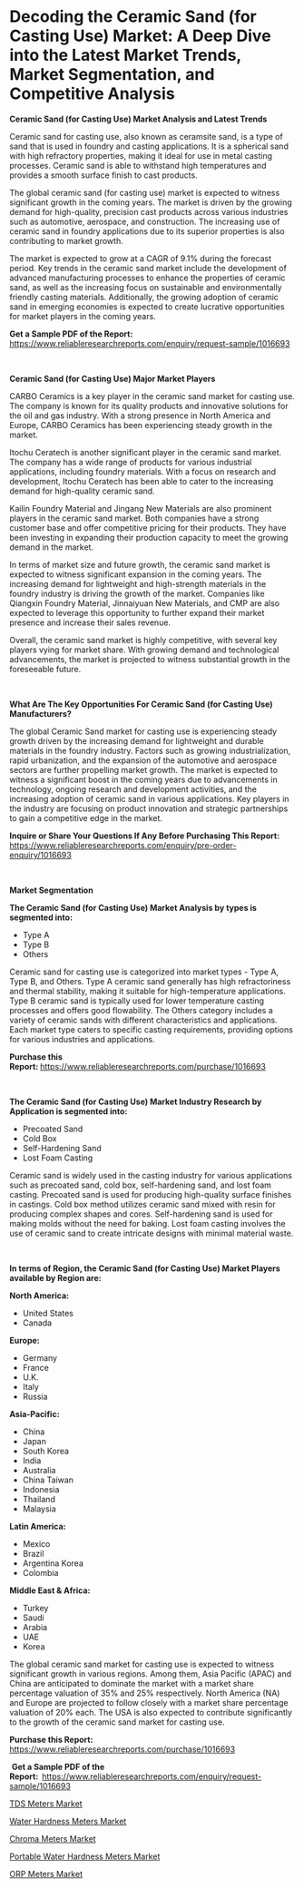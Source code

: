 <p><h1>Decoding the Ceramic Sand (for Casting Use) Market: A Deep Dive into the Latest Market Trends, Market Segmentation, and Competitive Analysis</h1></p><p><strong>Ceramic Sand (for Casting Use) Market Analysis and Latest Trends</strong></p>
<p><p>Ceramic sand for casting use, also known as ceramsite sand, is a type of sand that is used in foundry and casting applications. It is a spherical sand with high refractory properties, making it ideal for use in metal casting processes. Ceramic sand is able to withstand high temperatures and provides a smooth surface finish to cast products.</p><p>The global ceramic sand (for casting use) market is expected to witness significant growth in the coming years. The market is driven by the growing demand for high-quality, precision cast products across various industries such as automotive, aerospace, and construction. The increasing use of ceramic sand in foundry applications due to its superior properties is also contributing to market growth.</p><p>The market is expected to grow at a CAGR of 9.1% during the forecast period. Key trends in the ceramic sand market include the development of advanced manufacturing processes to enhance the properties of ceramic sand, as well as the increasing focus on sustainable and environmentally friendly casting materials. Additionally, the growing adoption of ceramic sand in emerging economies is expected to create lucrative opportunities for market players in the coming years.</p></p>
<p><strong>Get a Sample PDF of the Report:&nbsp;</strong> <a href="https://www.reliableresearchreports.com/enquiry/request-sample/1016693">https://www.reliableresearchreports.com/enquiry/request-sample/1016693</a></p>
<p>&nbsp;</p>
<p><strong>Ceramic Sand (for Casting Use) Major Market Players</strong></p>
<p><p>CARBO Ceramics is a key player in the ceramic sand market for casting use. The company is known for its quality products and innovative solutions for the oil and gas industry. With a strong presence in North America and Europe, CARBO Ceramics has been experiencing steady growth in the market.</p><p>Itochu Ceratech is another significant player in the ceramic sand market. The company has a wide range of products for various industrial applications, including foundry materials. With a focus on research and development, Itochu Ceratech has been able to cater to the increasing demand for high-quality ceramic sand.</p><p>Kailin Foundry Material and Jingang New Materials are also prominent players in the ceramic sand market. Both companies have a strong customer base and offer competitive pricing for their products. They have been investing in expanding their production capacity to meet the growing demand in the market.</p><p>In terms of market size and future growth, the ceramic sand market is expected to witness significant expansion in the coming years. The increasing demand for lightweight and high-strength materials in the foundry industry is driving the growth of the market. Companies like Qiangxin Foundry Material, Jinnaiyuan New Materials, and CMP are also expected to leverage this opportunity to further expand their market presence and increase their sales revenue.</p><p>Overall, the ceramic sand market is highly competitive, with several key players vying for market share. With growing demand and technological advancements, the market is projected to witness substantial growth in the foreseeable future.</p></p>
<p>&nbsp;</p>
<p><strong>What Are The Key Opportunities For Ceramic Sand (for Casting Use) Manufacturers?</strong></p>
<p><p>The global Ceramic Sand market for casting use is experiencing steady growth driven by the increasing demand for lightweight and durable materials in the foundry industry. Factors such as growing industrialization, rapid urbanization, and the expansion of the automotive and aerospace sectors are further propelling market growth. The market is expected to witness a significant boost in the coming years due to advancements in technology, ongoing research and development activities, and the increasing adoption of ceramic sand in various applications. Key players in the industry are focusing on product innovation and strategic partnerships to gain a competitive edge in the market.</p></p>
<p><strong>Inquire or Share Your Questions If Any Before Purchasing This Report:</strong> <a href="https://www.reliableresearchreports.com/enquiry/pre-order-enquiry/1016693">https://www.reliableresearchreports.com/enquiry/pre-order-enquiry/1016693</a></p>
<p>&nbsp;</p>
<p><strong>Market Segmentation</strong></p>
<p><strong>The Ceramic Sand (for Casting Use) Market Analysis by types is segmented into:</strong></p>
<p><ul><li>Type A</li><li>Type B</li><li>Others</li></ul></p>
<p><p>Ceramic sand for casting use is categorized into market types - Type A, Type B, and Others. Type A ceramic sand generally has high refractoriness and thermal stability, making it suitable for high-temperature applications. Type B ceramic sand is typically used for lower temperature casting processes and offers good flowability. The Others category includes a variety of ceramic sands with different characteristics and applications. Each market type caters to specific casting requirements, providing options for various industries and applications.</p></p>
<p><strong>Purchase this Report:&nbsp;</strong><a href="https://www.reliableresearchreports.com/purchase/1016693">https://www.reliableresearchreports.com/purchase/1016693</a></p>
<p>&nbsp;</p>
<p><strong>The Ceramic Sand (for Casting Use) Market Industry Research by Application is segmented into:</strong></p>
<p><ul><li>Precoated Sand</li><li>Cold Box</li><li>Self-Hardening Sand</li><li>Lost Foam Casting</li></ul></p>
<p><p>Ceramic sand is widely used in the casting industry for various applications such as precoated sand, cold box, self-hardening sand, and lost foam casting. Precoated sand is used for producing high-quality surface finishes in castings. Cold box method utilizes ceramic sand mixed with resin for producing complex shapes and cores. Self-hardening sand is used for making molds without the need for baking. Lost foam casting involves the use of ceramic sand to create intricate designs with minimal material waste.</p></p>
<p>&nbsp;</p>
<p><strong>In terms of Region, the Ceramic Sand (for Casting Use) Market Players available by Region are:</strong></p>
<p>
    <p> <strong> North America: </strong>
        <ul>
            <li>United States</li>
            <li>Canada</li>
        </ul>
        </p> 
    <p> <strong> Europe: </strong>
        <ul>
            <li>Germany</li>
            <li>France</li>
            <li>U.K.</li>
            <li>Italy</li>
            <li>Russia</li>
        </ul>
        </p> 
    <p> <strong> Asia-Pacific: </strong>
        <ul>
            <li>China</li>
            <li>Japan</li>
            <li>South Korea</li>
            <li>India</li>
            <li>Australia</li>
            <li>China Taiwan</li>
            <li>Indonesia</li>
            <li>Thailand</li>
            <li>Malaysia</li>
        </ul>
        </p> 
    <p> <strong> Latin America: </strong>
        <ul>
            <li>Mexico</li>
            <li>Brazil</li>
            <li>Argentina Korea</li>
            <li>Colombia</li>
        </ul>
        </p> 
    <p> <strong> Middle East & Africa: </strong>
        <ul>
            <li>Turkey</li>
            <li>Saudi</li>
            <li>Arabia</li>
            <li>UAE</li>
            <li>Korea</li>
        </ul>
    </p>
    </p>
<p><p>The global ceramic sand market for casting use is expected to witness significant growth in various regions. Among them, Asia Pacific (APAC) and China are anticipated to dominate the market with a market share percentage valuation of 35% and 25% respectively. North America (NA) and Europe are projected to follow closely with a market share percentage valuation of 20% each. The USA is also expected to contribute significantly to the growth of the ceramic sand market for casting use.</p></p>
<p><strong>Purchase this Report: </strong><a href="https://www.reliableresearchreports.com/purchase/1016693">https://www.reliableresearchreports.com/purchase/1016693</a></p>
<p>&nbsp;<strong>Get a Sample PDF of the Report:&nbsp;&nbsp;</strong><a href="https://www.reliableresearchreports.com/enquiry/request-sample/1016693">https://www.reliableresearchreports.com/enquiry/request-sample/1016693</a></p>
<p><strong></strong></p>
<p><p><a href="https://medium.com/@lawrenceburns7577/tds-meters-market-share-evolution-and-market-growth-trends-2024-2031-31be87c5cc50">TDS Meters Market</a></p><p><a href="https://medium.com/p/1800c5e48af6/edit">Water Hardness Meters Market</a></p><p><a href="https://medium.com/@lawrenceburns7577/chroma-meters-market-furnishes-information-on-market-share-market-trends-and-market-growth-609a67617d0d">Chroma Meters Market</a></p><p><a href="https://medium.com/@kimberlypowell578/portable-water-hardness-meters-market-report-reveals-the-latest-trends-and-growth-opportunities-of-e334a7d5a166">Portable Water Hardness Meters Market</a></p><p><a href="https://medium.com/@kimberlypowell578/orp-meters-market-the-key-to-successful-business-strategy-forecast-till-2031-d8e6ade8df14">ORP Meters Market</a></p></p>